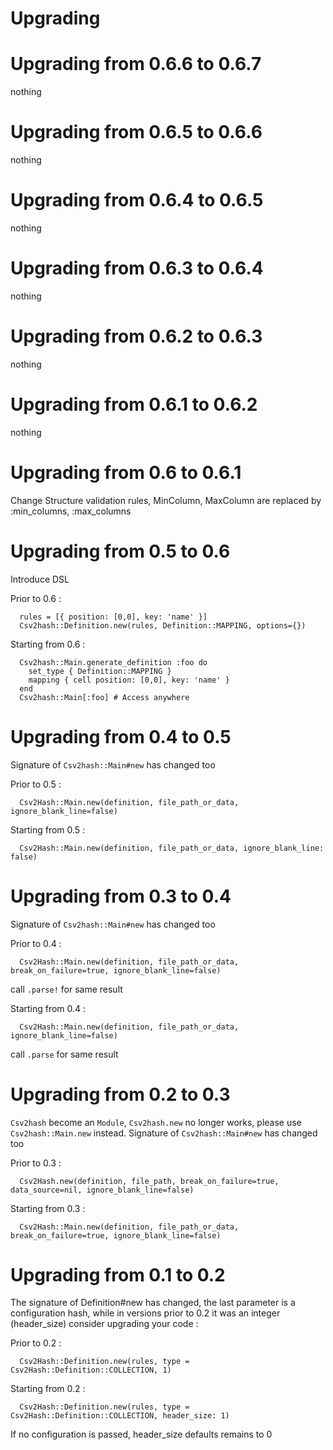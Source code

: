 # Upgrading

# Upgrading from 0.6.6 to 0.6.7

nothing

# Upgrading from 0.6.5 to 0.6.6

nothing

# Upgrading from 0.6.4 to 0.6.5

nothing

# Upgrading from 0.6.3 to 0.6.4

nothing

# Upgrading from 0.6.2 to 0.6.3

nothing

# Upgrading from 0.6.1 to 0.6.2

nothing

# Upgrading from 0.6 to 0.6.1

Change Structure validation rules, MinColumn, MaxColumn are replaced by :min_columns, :max_columns

# Upgrading from 0.5 to 0.6

Introduce DSL

Prior to 0.6 :

```
  rules = [{ position: [0,0], key: 'name' }]
  Csv2hash::Definition.new(rules, Definition::MAPPING, options={})

```

Starting from 0.6 :

```
  Csv2hash::Main.generate_definition :foo do
    set_type { Definition::MAPPING }
    mapping { cell position: [0,0], key: 'name' }
  end
  Csv2hash::Main[:foo] # Access anywhere
```

# Upgrading from 0.4 to 0.5

Signature of ```Csv2hash::Main#new``` has changed too

Prior to 0.5 :

```
  Csv2Hash::Main.new(definition, file_path_or_data, ignore_blank_line=false)
```

Starting from 0.5 :

```
  Csv2Hash::Main.new(definition, file_path_or_data, ignore_blank_line: false)
```

# Upgrading from 0.3 to 0.4

Signature of ```Csv2hash::Main#new``` has changed too

Prior to 0.4 :

```
  Csv2Hash::Main.new(definition, file_path_or_data, break_on_failure=true, ignore_blank_line=false)
```

call ```.parse!``` for same result

Starting from 0.4 :

```
  Csv2Hash::Main.new(definition, file_path_or_data, ignore_blank_line=false)
```

call ```.parse``` for same result

# Upgrading from 0.2 to 0.3

```Csv2hash``` become an ```Module```,  ```Csv2hash.new``` no longer works, please use ```Csv2hash::Main.new``` instead.
Signature of ```Csv2hash::Main#new``` has changed too

Prior to 0.3 :

```
  Csv2Hash.new(definition, file_path, break_on_failure=true, data_source=nil, ignore_blank_line=false)
```

Starting from 0.3 :

```
  Csv2Hash::Main.new(definition, file_path_or_data, break_on_failure=true, ignore_blank_line=false)
```

# Upgrading from 0.1 to 0.2

The signature of Definition#new has changed, the last parameter is a configuration hash, while in versions prior to 0.2 it was an integer (header_size) consider upgrading your code :

Prior to 0.2 :

```
  Csv2Hash::Definition.new(rules, type = Csv2Hash::Definition::COLLECTION, 1)
```

Starting from 0.2 :

```
  Csv2Hash::Definition.new(rules, type = Csv2Hash::Definition::COLLECTION, header_size: 1)
```

If no configuration is passed, header_size defaults remains to 0
